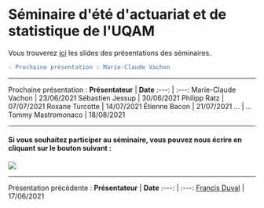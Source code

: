 # Séminaire d'été d'actuariat et de statistique de l'UQAM
Vous trouverez [ici](Slides/) les slides des présentations des séminaires.

```diff
- Prochaine présentation : Marie-Claude Vachon
```

---
Prochaine présentation :
**Présentateur** | **Date**
:---: | :---:
Marie-Claude Vachon | 23/06/2021
Sébastien Jessup | 30/06/2021
Philipp Ratz | 07/07/2021
Roxane Turcotte | 14/07/2021
Étienne Bacon | 21/07/2021
... | ...
Tommy Mastromonaco | 18/08/2021

--- 

#### Si vous souhaitez participer au séminaire, vous pouvez nous écrire en cliquant sur le bouton suivant : 
<a href="mailto:gabriel.morin1109@outlook.com?
         cc=michaelides.marie@courrier.uqam.ca, guerin.helene@uqam.ca
         &subject=Participation au Séminaire d'été d'actuariat et de statistique de l'UQAM.
         "><img src="https://img.shields.io/badge/gmail-%23DD0031.svg?&style=for-the-badge&logo=gmail&logoColor=white"/></a>
         
         
<!--- 1. <a href = "Gabriel:gabriel.morin1109@outlook.com">Gabriel Morin</a>;
2. <a href = "Marie_Michaelides:michaelides.marie@courrier.uqam.ca">Marie Michaelides</a>; --->
---

Présentation précédente :
**Présentateur** | **Date**
:---: | :---:
[Francis Duval](https://github.com/francisduval) | 17/06/2021
